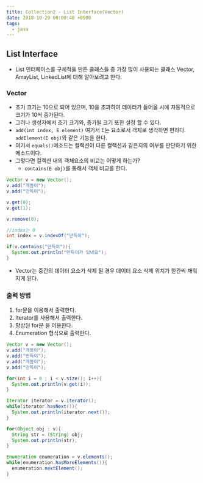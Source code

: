 ```yaml
---
title: Collection2 - List Interface(Vector)
date: 2018-10-29 00:00:40 +0900
tags:
  - java
---
```

## List Interface
- List 인터페이스를 구체적을 만든 클래스들 중 가장 많이 사용되는 클래스 Vector, ArrayList, LinkedList에 대해 알아보려고 한다.

### Vector
- 초기 크기는 10으로 되어 있으며, 10을 초과하여 데이터가 들어올 시에 자동적으로 크기가 10씩 증가된다.
- 그러나 생성자에서 초기 크기와, 증가될 크기 또한 설정 할 수 있다.
- `add(int index, E element)` 여기서 E는 요소로서 객체로 생각하면 편하다. `addElement(E obj)`와 같은 기능을 한다.
- 여기서 `equals()`메소드는 컬랙션이 다른 컬랙션과 같은지의 여부를 판단하기 위한 메소드이다.
- 그렇다면 컬랙션 내의 객체요소의 비교는 어떻게 하는가?
  - `contains(E obj)`를 통해서 객체 비교를 한다. 

```java
Vector v = new Vector();
v.add("개똥이");
v.add("만득이");

v.get(0);
v.get(1);

v.remove(0);

//index는 0
int index = v.indexOf("만득이");

if(v.contains("만득이")){
  System.out.println("만득이가 있네요");
}
```

- Vector는 중간의 데이터 요소가 삭제 될 경우 데이터 요소 삭제 위치가 한칸씩 채워지게 된다.

### 출력 방법
1. for문을 이용해서 출력한다.
2. Iterator를 사용해서 출력한다.
3. 향상된 for문 을 이용한다.
4. Enumeration 형식으로 출력한다.

```java
Vector v = new Vector();
v.add("개똥이");
v.add("만득이");
v.add("개똥이");
v.add("만득이");

for(int i = 0 ; i < v.size(); i++){
  System.out.println(v.get(i));
}

Iterator iterator = v.iterator();
while(iterator.hasNext()){
  System.out.println(iterator.next());
}

for(Object obj : v){
  String str = (String) obj;
  System.out.println(str);
}

Enumeration enumeration = v.elements();
while(enumeration.hasMoreElements()){
  enumeration.nextElement();
}

```